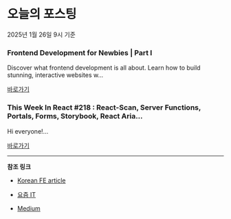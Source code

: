 # 오늘의 포스팅 
2025년 1월 26일 9시 기준 

### Frontend Development for Newbies | Part I 

 Discover what frontend development is all about. Learn how to build stunning, interactive websites w... 

 [바로가기](https://medium.com/m/signin?actionUrl=https%3A%2F%2Fmedium.com%2F_%2Fbookmark%2Fp%2Fda59c7cfa612&operation=register&redirect=https%3A%2F%2Fmedium.com%2F%40capilnamirabeladenisa%2Ffrontend-development-for-newbies-part-i-da59c7cfa612&source=---recommended_stories---frontend---0-84----------------bookmark_preview----7bb3ca07_7799_44d4_b199_b5505ca5751d-------) 

### This Week In React #218 : React-Scan, Server Functions, Portals, Forms, Storybook, React Aria… 

 Hi everyone!... 

 [바로가기](https://medium.com/m/signin?actionUrl=https%3A%2F%2Fmedium.com%2F_%2Fbookmark%2Fp%2F081194f6d50f&operation=register&redirect=https%3A%2F%2Fmedium.com%2F%40sebastienlorber%2Fthis-week-in-react-218-react-scan-server-functions-portals-forms-storybook-react-aria-081194f6d50f&source=---recommended_stories---reactjs---0-84----------------bookmark_preview----ef7bf1f5_ed74_4fbb_b111_9e22ec353d9f-------) 

---

**참조 링크**

- [Korean FE article](https://kofearticle.substack.com) 

- [요즘 IT](https://yozm.wishket.com/magazine) 

- [Medium](https://medium.com) 

